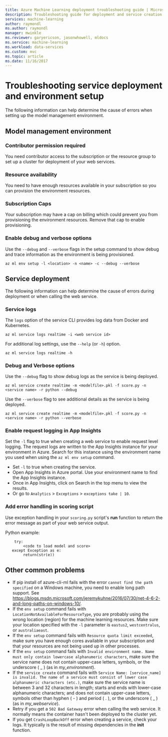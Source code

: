 ```yaml
---
title: Azure Machine Learning deployment troubleshooting guide | Microsoft Docs
description: Troubleshooting guide for deployment and service creation
services: machine-learning
author: raymondl
ms.author: raymondl
manager: mwinkle
ms.reviewer: garyericson, jasonwhowell, mldocs
ms.service: machine-learning
ms.workload: data-services
ms.custom: mvc
ms.topic: article
ms.date: 11/16/2017
---
```


# Troubleshooting service deployment and environment setup
The following information can help determine the cause of errors when setting up the model management environment.

## Model management environment
### Contributor permission required
You need contributor access to the subscription or the resource group to set up a cluster for deployment of your web services.

### Resource availability
You need to have enough resources available in your subscription so you can provision the environment resources.

### Subscription Caps
Your subscription may have a cap on billing which could prevent you from provisioning the environment resources. Remove that cap to enable provisioning.

### Enable debug and verbose options
Use the `--debug` and  `--verbose` flags in the setup command to show debug and trace information as the environment is being provisioned.

```
az ml env setup -l <location> -n <name> -c --debug --verbose 
```

## Service deployment
The following information can help determine the cause of errors during deployment or when calling the web service.

### Service logs
The `logs` option of the service CLI provides log data from Docker and Kubernetes.

```
az ml service logs realtime -i <web service id>
```

For additional log settings, use the `--help` (or `-h`) option.

```
az ml service logs realtime -h
```

### Debug and Verbose options
Use the `--debug` flag to show debug logs as the service is being deployed.

```
az ml service create realtime -m <modelfile>.pkl -f score.py -n <service name> -r python --debug
```

Use the `--verbose` flag to see additional details as the service is being deployed.

```
az ml service create realtime -m <modelfile>.pkl -f score.py -n <service name> -r python --verbose
```

### Enable request logging in App Insights
Set the `-l` flag to true when creating a web service to enable request level logging. The request logs are written to the App Insights instance for your environment in Azure. Search for this instance using the environment name you used when using the `az ml env setup` command.

- Set `-l` to true when creating the service.
- Open App Insights in Azure portal. Use your environment name to find the App Insights instance.
- Once in App Insights, click on Search in the top menu to view the results.
- Or go to `Analytics` > `Exceptions` > `exceptions take | 10`.


### Add error handling in scoring script
Use exception handling in your `scoring.py` script's **run** function to return the error message as part of your web service output.

Python example:
```
    try:
        <code to load model and score>
   except Exception as e:
        return(str(e))
```

## Other common problems
- If pip install of azure-cli-ml fails with the error `cannot find the path specified` on a Windows machine, you need to enable long path support. See https://blogs.msdn.microsoft.com/jeremykuhne/2016/07/30/net-4-6-2-and-long-paths-on-windows-10/. 
- If the `env setup` command fails with `LocationNotAvailableForResourceType`, you are probably using the wrong location (region) for the machine learning resources. Make sure your location specified with the `-l` parameter is `eastus2`, `westcentralus`, or `australiaeast`.
- If the `env setup` command fails with `Resource quota limit exceeded`, make sure you have enough cores available in your subscription and that your resources are not being used up in other processes.
- If the `env setup` command fails with `Invalid environment name. Name must only contain lowercase alphanumeric characters`, make sure the service name does not contain upper-case letters, symbols, or the underscore ( _ ) (as in *my_environment*).
- If the `service create` command fails with `Service Name: [service_name] is invalid. The name of a service must consist of lower case alphanumeric characters (etc.)`, make sure the service name is between 3 and 32 characters in length; starts and ends with lower-case alphanumeric characters; and does not contain upper-case letters, symbols other than hyphen ( - ) and period ( . ), or the underscore ( _ ) (as in *my_webservice*).
- Retry if you get a `502 Bad Gateway` error when calling the web service. It normally means the container hasn't been deployed to the cluster yet.
- If you get `CrashLoopBackOff` error when creating a service, check your logs. It typically is the result of missing dependencies in the **init** function.
